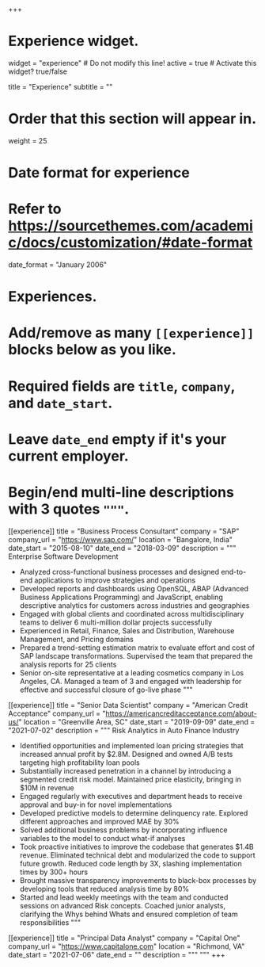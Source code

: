 +++
# Experience widget.
widget = "experience"  # Do not modify this line!
active = true  # Activate this widget? true/false

title = "Experience"
subtitle = ""

# Order that this section will appear in.
weight = 25

# Date format for experience
#   Refer to https://sourcethemes.com/academic/docs/customization/#date-format
date_format = "January 2006"

# Experiences.
#   Add/remove as many `[[experience]]` blocks below as you like.
#   Required fields are `title`, `company`, and `date_start`.
#   Leave `date_end` empty if it's your current employer.
#   Begin/end multi-line descriptions with 3 quotes `"""`.
[[experience]]
  title = "Business Process Consultant"
  company = "SAP"
  company_url = "https://www.sap.com/"
  location = "Bangalore, India"
  date_start = "2015-08-10"
  date_end = "2018-03-09"
  description = """ Enterprise Software Development

* Analyzed cross-functional business processes and designed end-to-end applications to improve strategies and operations
* Developed reports and dashboards using OpenSQL, ABAP (Advanced Business Applications Programming) and JavaScript, enabling descriptive analytics for customers across industries and geographies 
* Engaged with global clients and coordinated across multidisciplinary teams to deliver 6 multi-million dollar projects successfully
* Experienced in Retail, Finance, Sales and Distribution, Warehouse Management, and Pricing domains  
* Prepared a trend-setting estimation matrix to evaluate effort and cost of SAP landscape transformations. Supervised the team that prepared the analysis reports for 25 clients
* Senior on-site representative at a leading cosmetics company in Los Angeles, CA. Managed a team of 3 and engaged with leadership for effective and successful closure of go-live phase
"""

[[experience]]
  title = "Senior Data Scientist"
  company = "American Credit Acceptance"
  company_url = "https://americancreditacceptance.com/about-us/"
  location = "Greenville Area, SC"
  date_start = "2019-09-09"
  date_end = "2021-07-02"
  description = """ Risk Analytics in Auto Finance Industry

* Identified opportunities and implemented loan pricing strategies that increased annual profit by $2.8M. Designed and owned A/B tests targeting high profitability loan pools
* Substantially increased penetration in a channel by introducing a segmented credit risk model. Maintained price elasticity, bringing in $10M in revenue
* Engaged regularly with executives and department heads to receive approval and buy-in for novel implementations
* Developed predictive models to determine delinquency rate. Explored different approaches and improved MAE by 30%
* Solved additional business problems by incorporating influence variables to the model to conduct what-if analyses
* Took proactive initiatives to improve the codebase that generates $1.4B revenue. Eliminated technical debt and modularized the code to support future growth. Reduced code length by 3X, slashing implementation times by 300+ hours
* Brought massive transparency improvements to black-box processes by developing tools that reduced analysis time by 80%
* Started and lead weekly meetings with the team and conducted sessions on advanced Risk concepts. Coached junior analysts, clarifying the Whys behind Whats and ensured completion of team responsibilities
"""

[[experience]]
  title = "Principal Data Analyst"
  company = "Capital One"
  company_url = "https://www.capitalone.com"
  location = "Richmond, VA"
  date_start = "2021-07-06"
  date_end = ""
  description = """ 
"""
+++
